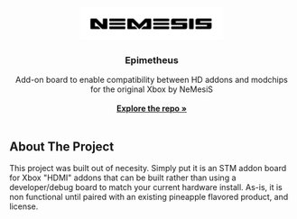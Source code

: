 <br/>
<p align="center">
  <a href="https://github.com/OfficialTeamUIX/Epimetheus">
    <img src="Images/Nemesis.png" alt="Logo" width="50%" height="50%">
  </a>
  <h3 align="center">Epimetheus</h3>
  <p align="center">
    Add-on board to enable compatibility between HD addons and modchips for the original Xbox by NeMesiS
    <br/>
    <br/>
    <a href="https://github.com/OfficialTeamUIX/Epimetheus"><strong>Explore the repo »</strong></a>
    <br/>
    <br/>
  </p>
</p>

## About The Project
This project was built out of necesity. Simply put it is an STM addon board for Xbox "HDMI" addons that can be built rather than using a developer/debug board to match your current hardware install. As-is, it is non functional until paired with an existing pineapple flavored product, and license.
